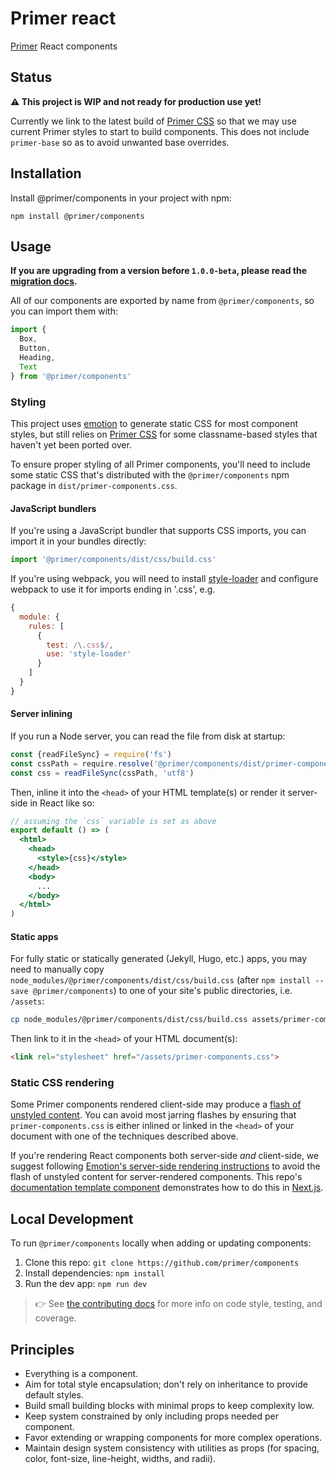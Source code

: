 # Primer react

[Primer](https://primer.github.io/) React components

## Status

**⚠️ This project is WIP and not ready for production use yet!**

Currently we link to the latest build of [Primer CSS] so that we may use current Primer styles to start to build components. This does not include `primer-base` so as to avoid unwanted base overrides.

## Installation

Install @primer/components in your project with npm:

```
npm install @primer/components
```

## Usage

**If you are upgrading from a version before `1.0.0-beta`, please read the [migration docs](migrating.md).**

All of our components are exported by name from `@primer/components`, so you can import them with:

```js
import {
  Box,
  Button,
  Heading,
  Text
} from '@primer/components'
```

### Styling

This project uses [emotion] to generate static CSS for most component styles, but still relies on [Primer CSS] for some classname-based styles that haven't yet been ported over.

To ensure proper styling of all Primer components, you'll need to include some static CSS that's distributed with the `@primer/components` npm package in `dist/primer-components.css`.

#### JavaScript bundlers
If you're using a JavaScript bundler that supports CSS imports, you can import it in your bundles directly:

```js
import '@primer/components/dist/css/build.css'
```
    
If you're using webpack, you will need to install [style-loader](https://github.com/webpack-contrib/style-loader) and  configure webpack to use it for imports ending in '.css', e.g.
    
```js
{
  module: {
    rules: [
      {
        test: /\.css$/,
        use: 'style-loader'
      }
    ]
  }
}
```

#### Server inlining
If you run a Node server, you can read the file from disk at startup:

```jsx
const {readFileSync} = require('fs')
const cssPath = require.resolve('@primer/components/dist/primer-components.css')
const css = readFileSync(cssPath, 'utf8')
```
    
Then, inline it into the `<head>` of your HTML template(s) or render it server-side in React like so:
    
```jsx
// assuming the `css` variable is set as above
export default () => (
  <html>
    <head>
      <style>{css}</style>
    </head>
    <body>
      ...
    </body>
  </html>
)
```

#### Static apps
For fully static or statically generated (Jekyll, Hugo, etc.) apps, you may need to manually copy `node_modules/@primer/components/dist/css/build.css` (after `npm install --save @primer/components`) to one of your site's public directories, i.e. `/assets`:

```sh
cp node_modules/@primer/components/dist/css/build.css assets/primer-components.css
```
    
Then link to it in the `<head>` of your HTML document(s):
    
```html
<link rel="stylesheet" href="/assets/primer-components.css">
```

### Static CSS rendering

Some Primer components rendered client-side may produce a [flash of unstyled content]. You can avoid most jarring flashes by ensuring that `primer-components.css` is either inlined or linked in the `<head>` of your document with one of the techniques described above.

If you're rendering React components both server-side _and_ client-side, we suggest following [Emotion's server-side rendering instructions](https://emotion.sh/docs/ssr) to avoid the flash of unstyled content for server-rendered components. This repo's [documentation template component](https://github.com/primer/components/blob/master/pages/_document.js) demonstrates how to do this in [Next.js].

## Local Development

To run `@primer/components` locally when adding or updating components:

1. Clone this repo: `git clone https://github.com/primer/components`
1. Install dependencies: `npm install`
1. Run the dev app: `npm run dev`

> 👉 See [the contributing docs](contributing.md) for more info on code style, testing, and coverage.


## Principles

- Everything is a component.
- Aim for total style encapsulation; don't rely on inheritance to provide default styles.
- Build small building blocks with minimal props to keep complexity low.
- Keep system constrained by only including props needed per component.
- Favor extending or wrapping components for more complex operations.
- Maintain design system consistency with utilities as props (for spacing, color, font-size, line-height, widths, and radii).


[emotion]: https://emotion.sh/
[Primer CSS]: https://github.com/primer/primer
[flash of unstyled content]: https://en.wikipedia.org/wiki/Flash_of_unstyled_content
[Next.js]: https://github.com/zeit/next.js

